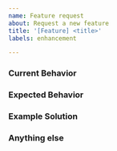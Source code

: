 ```yaml
---
name: Feature request
about: Request a new feature
title: '[Feature] <title>'
labels: enhancement

---
```


<!--
Note: Please search to see if an issue already exists for the bug you encountered.
-->

### Current Behavior

<!-- If applicable, what is currently happening. -->

### Expected Behavior

<!-- A concise description of what you expected to happen. -->

### Example Solution

<!--
Example: steps to result in the desired behavior:
1. In this environment...
2. With this config...
3. Run '...'
4. Desired result...
-->

### Anything else

<!--
Links? References? Anything that will give us more context about the issue that you are encountering!
-->
